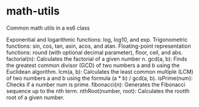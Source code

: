 # math-utils
Common math utils in a es6 class

Exponential and logarithmic functions: log, log10, and exp.
Trigonometric functions: sin, cos, tan, asin, acos, and atan.
Floating-point representation functions: round (with optional decimal parameter), floor, ceil, and abs.
factorial(n): Calculates the factorial of a given number n.
gcd(a, b): Finds the greatest common divisor (GCD) of two numbers a and b using the Euclidean algorithm.
lcm(a, b): Calculates the least common multiple (LCM) of two numbers a and b using the formula (a * b) / gcd(a, b).
isPrime(num): Checks if a number num is prime.
fibonacci(n): Generates the Fibonacci sequence up to the nth term.
nthRoot(number, root): Calculates the rootth root of a given number.
